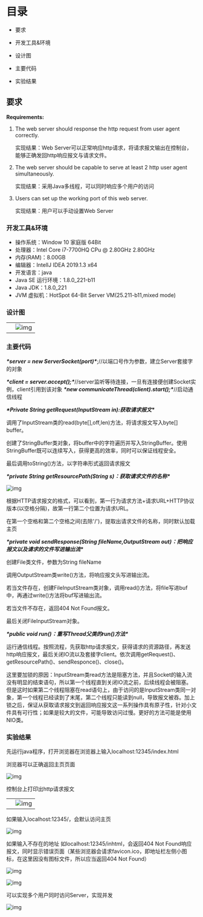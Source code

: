# 目录

- 要求

- 开发工具&环境

- 设计图

- 主要代码

- 实验结果

  

## 要求

**Requirements:**

1. The web server should response the http request from user agent correctly.

   实现结果：Web Server可以正常响应http请求，将请求报文输出在控制台，能够正确发回http响应报文与请求文件。

2. The web server should be capable to serve at least 2 http user agent simultaneously.

   实现结果：采用Java多线程，可以同时响应多个用户的访问

3. Users can set up the working port of this web server.

   实现结果：用户可以手动设置Web Server

### 开发工具&环境

- 操作系统：Window 10 家庭版 64Bit
- 处理器：Intel Core i7-7700HQ CPu @ 2.80GHz 2.80GHz
- 内存(RAM)：8.00GB
- 编辑器：IntellJ IDEA 2019.1.3 x64
- 开发语言：java
- Java SE 运行环境：1.8.0_221-b11
- Java JDK：1.8.0_221
- JVM 虚拟机：HotSpot 64-Bit Server VM(25.211-b11,mixed mode)

### 设计图

|      |                                                              |
| ---- | ------------------------------------------------------------ |
|      | ![img](https://github.com/XianJiaming/Java-WebServer-demo.git/img/1.jpg) |

### 主要代码

***\*server = new ServerSocket(port)\****;//以端口号作为参数，建立Server套接字的对象

***\*client = server.accept();\****//server监听等待连接，一旦有连接便创建Socket实例，client引用到该对象
***\*new communicateThread(client).start();\****//启动通信线程

***\*Private String getRequest(InputStream in):获取请求报文\****

调用了InputStream类的read(byte[],off,len)方法，将请求报文写入byte[] buffer。

创建了StringBuffer类对象，将buffer中的字符遍历并写入StringBuffer。使用StringBuffer既可以连续写入，获得更高的效率，同时可以保证线程安全。

最后调用toString()方法，以字符串形式返回请求报文

***\*private String getResourcePath(String s)：获取请求文件的名称\****

![img](file:///C:\Users\hasee\AppData\Local\Temp\ksohtml12460\wps2.png) 

根据HTTP请求报文的格式，可以看到，第一行为请求方法+请求URL+HTTP协议版本(以空格分隔)，故第一行第二个位置为请求URL。

在第一个空格和第二个空格之间(去除'/')，提取出请求文件的名称，同时默认加载主页

***\*private void sendResponse(String fileName,OutputStream out)：把响应报文以及请求的文件写进输出流\****

创建File类文件，参数为String fileName

调用OutputStream类write()方法，将响应报文头写进输出流。

若当文件存在，创建FileInputStream类对象，调用read()方法，将file写进buf中，再通过write()方法将buf写进输出流。

若当文件不存在，返回404 Not Found报文。

最后关闭FileInputStream对象。

***\*public void run()：重写Thread父类的run()方法\****

运行通信线程。按照流程，先获取http请求报文，获得请求的资源路径，再发送http响应报文，最后关闭IO流以及套接字client。依次调用getRequest()、getResourcePath()、sendResponce()、close()。

这里要加锁的原因：InputStream类read方法是阻塞方法，并且Socket的输入流没有明显的结束语句，所以第一个线程直到关闭IO流之前，后续线程会被阻塞。但是这时如果第二个线程阻塞在read语句上，由于访问的是InputStream类同一对象，第一个线程已经读到了末尾，第二个线程只能读到null，导致报文被吞。加上锁之后，保证从获取请求报文到返回响应报文这一系列操作具有原子性，针对小文件具有可行性；如果是较大的文件，可能导致访问过慢。更好的方法可能是使用NIO类。

### 实验结果

先运行java程序，打开浏览器在浏览器上输入localhost:12345/index.html

浏览器可以正确返回主页页面

![img](file:///C:\Users\hasee\AppData\Local\Temp\ksohtml12460\wps3.jpg) 

 控制台上打印出http请求报文

|      |                                                              |
| ---- | ------------------------------------------------------------ |
|      | ![img](file:///C:\Users\hasee\AppData\Local\Temp\ksohtml12460\wps4.jpg) |

 如果输入localhost:12345/，会默认访问主页

![img](file:///C:\Users\hasee\AppData\Local\Temp\ksohtml12460\wps5.jpg) 

如果输入不存在的地址 如localhost:12345/inhtml，会返回404 Not Found响应报文，同时显示错误页面（某些浏览器会请求favicon.ico，即地址栏左侧小图标，在这里因没有图标文件，所以应当返回404 Not Found）

![img](file:///C:\Users\hasee\AppData\Local\Temp\ksohtml12460\wps6.jpg) 

![img](file:///C:\Users\hasee\AppData\Local\Temp\ksohtml12460\wps7.jpg) 

可以实现多个用户同时访问Server，实现并发

![img](file:///C:\Users\hasee\AppData\Local\Temp\ksohtml12460\wps8.jpg) 